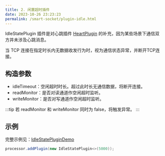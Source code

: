 ```yaml
---
title: 2. 闲置超时插件
date: 2023-10-26 23:23:23
permalink: /smart-socket/plugin-idle.html
---
```


IdleStatePlugin 插件是对心跳插件 [HeartPlugin](10.HeartPlugin.md) 的补充，因为某些场景下通信双方并未涉及心跳消息。

当 TCP 连接在指定时长内无数据收发行为时，视为通信状态异常，并断开TCP连接。
## 构造参数
- idleTimeout：空闲超时时长。超过此时长无通信数据，将断开连接。
- readMonitor：是否对读通道作空闲超时监听。
- writeMonitor：是否对写通道作空闲超时监听。

:::tip
若 readMonitor 和 writeMonitor 同时为 false，将触发异常。
:::

## 示例
完整示例见：[IdleStatePluginDemo](https://gitee.com/smartboot/smart-socket/blob/master/example/src/main/java/org/smartboot/socket/example/plugins/IdleStatePluginDemo.java)
```java
processor.addPlugin(new IdleStatePlugin<>(5000));
```
